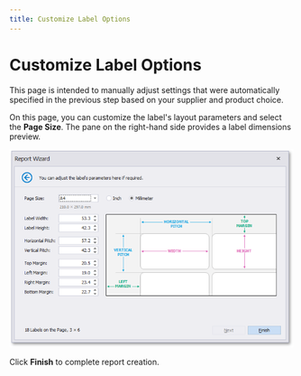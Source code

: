 ```yaml
---
title: Customize Label Options
---
```

# Customize Label Options
This page is intended to manually adjust settings that were automatically specified in the previous step based on your supplier and product choice.

On this page, you can customize the label's layout parameters and select the **Page Size**. The pane on the right-hand side provides a label dimensions preview.

![eurd-win-report-wizard-label-report-options](../../../../../../images/eurd-win-report-wizard-label-report-options.png)

Click **Finish** to complete report creation.